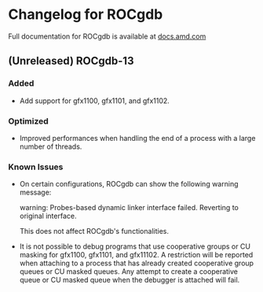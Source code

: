 # Changelog for ROCgdb

Full documentation for ROCgdb is available at
[docs.amd.com](https://docs.amd.com/bundle/rocgdb)

## (Unreleased) ROCgdb-13
### Added
- Add support for gfx1100, gfx1101, and gfx1102.
### Optimized
- Improved performances when handling the end of a process with a large
  number of threads.
### Known Issues
- On certain configurations, ROCgdb can show the following warning message:

    warning: Probes-based dynamic linker interface failed.
    Reverting to original interface.

  This does not affect ROCgdb's functionalities.
- It is not possible to debug programs that use cooperative groups or CU
  masking for gfx1100, gfx1101, and gfx11102.  A restriction will be reported
  when attaching to a process that has already created cooperative group queues
  or CU masked queues.  Any attempt to create a cooperative queue or CU masked
  queue when the debugger is attached will fail.
